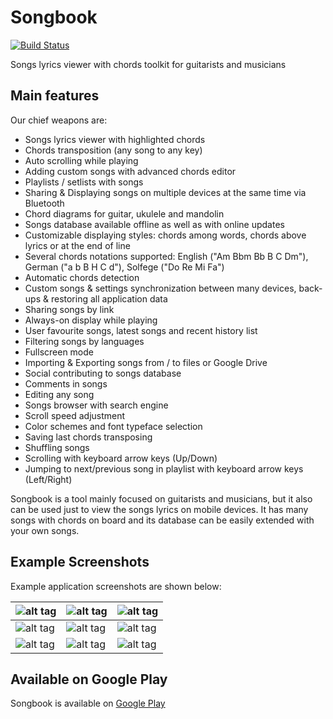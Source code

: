 # Songbook
[![Build Status](https://www.travis-ci.com/igrek51/songbook.svg?token=xpwzLLeASgMyxvjHsf18&branch=master)](https://www.travis-ci.com/igrek51/songbook)

Songs lyrics viewer with chords toolkit for guitarists and musicians

## Main features
Our chief weapons are:
- Songs lyrics viewer with highlighted chords
- Chords transposition (any song to any key)
- Auto scrolling while playing
- Adding custom songs with advanced chords editor
- Playlists / setlists with songs
- Sharing & Displaying songs on multiple devices at the same time via Bluetooth
- Chord diagrams for guitar, ukulele and mandolin
- Songs database available offline as well as with online updates
- Customizable displaying styles: chords among words, chords above lyrics or at the end of line
- Several chords notations supported: English ("Am Bbm Bb B C Dm"), German ("a b B H C d"), Solfege ("Do Re Mi Fa")
- Automatic chords detection
- Custom songs & settings synchronization between many devices, back-ups & restoring all application data
- Sharing songs by link
- Always-on display while playing
- User favourite songs, latest songs and recent history list
- Filtering songs by languages
- Fullscreen mode
- Importing & Exporting songs from / to files or Google Drive
- Social contributing to songs database
- Comments in songs
- Editing any song
- Songs browser with search engine
- Scroll speed adjustment
- Color schemes and font typeface selection
- Saving last chords transposing
- Shuffling songs
- Scrolling with keyboard arrow keys (Up/Down)
- Jumping to next/previous song in playlist with keyboard arrow keys (Left/Right)

Songbook is a tool mainly focused on guitarists and musicians, but it also can be used just to view the songs lyrics on mobile devices.
It has many songs with chords on board and its database can be easily extended with your own songs.

## Example Screenshots
Example application screenshots are shown below:

| ![alt tag](https://github.com/igrek51/android-songbook/blob/master/docs/screenshots/mobile/en/01.png) | ![alt tag](https://github.com/igrek51/android-songbook/blob/master/docs/screenshots/mobile/en/02.png) | ![alt tag](https://github.com/igrek51/android-songbook/blob/master/docs/screenshots/mobile/en/03.png) |
|---|---|---|
| ![alt tag](https://github.com/igrek51/android-songbook/blob/master/docs/screenshots/mobile/en/04.png) | ![alt tag](https://github.com/igrek51/android-songbook/blob/master/docs/screenshots/mobile/en/05.png) | ![alt tag](https://github.com/igrek51/android-songbook/blob/master/docs/screenshots/mobile/en/06.png) |
| ![alt tag](https://github.com/igrek51/android-songbook/blob/master/docs/screenshots/mobile/en/07.png) | ![alt tag](https://github.com/igrek51/android-songbook/blob/master/docs/screenshots/mobile/en/08.png) | ![alt tag](https://github.com/igrek51/android-songbook/blob/master/docs/screenshots/mobile/en/09.png) |

## Available on Google Play

Songbook is available on [Google Play](https://play.google.com/store/apps/details?id=igrek.songbook)
